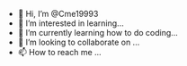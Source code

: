 - 👋 Hi, I’m @Cme19993
- 👀 I’m interested in learning...
- 🌱 I’m currently learning how to do coding...
- 💞️ I’m looking to collaborate on ...
- 📫 How to reach me ...

<!---
Cme19993/Cme19993 is a ✨ special ✨ repository because its `README.md` (this file) appears on your GitHub profile.
You can click the Preview link to take a look at your changes.
--->
